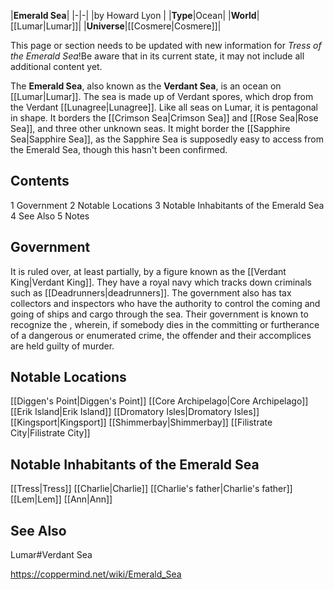 |**Emerald Sea**|
|-|-|
|by  Howard Lyon |
|**Type**|Ocean|
|**World**|[[Lumar\|Lumar]]|
|**Universe**|[[Cosmere\|Cosmere]]|

This page or section needs to be updated with new information for *Tress of the Emerald Sea*!Be aware that in its current state, it may not include all additional content yet.

The **Emerald Sea**, also known as the **Verdant Sea**, is an ocean on [[Lumar\|Lumar]]. The sea is made up of Verdant spores, which drop from the Verdant [[Lunagree\|Lunagree]]. Like all seas on Lumar, it is pentagonal in shape.
It borders the [[Crimson Sea\|Crimson Sea]] and [[Rose Sea\|Rose Sea]], and three other unknown seas. It might border the [[Sapphire Sea\|Sapphire Sea]], as the Sapphire Sea is supposedly easy to access from the Emerald Sea, though this hasn't been confirmed.

## Contents

1 Government
2 Notable Locations
3 Notable Inhabitants of the Emerald Sea
4 See Also
5 Notes


## Government
It is ruled over, at least partially, by a figure known as the [[Verdant King\|Verdant King]].
They have a royal navy which tracks down criminals such as [[Deadrunners\|deadrunners]]. The government also has tax collectors and inspectors who have the authority to control the coming and going of ships and cargo through the sea.
Their government is known to recognize the , wherein, if somebody dies in the committing or furtherance of a dangerous or enumerated crime, the offender and their accomplices are held guilty of murder.

## Notable Locations

[[Diggen's Point\|Diggen's Point]]
[[Core Archipelago\|Core Archipelago]]
[[Erik Island\|Erik Island]]
[[Dromatory Isles\|Dromatory Isles]]
[[Kingsport\|Kingsport]]
[[Shimmerbay\|Shimmerbay]]
[[Filistrate City\|Filistrate City]]

## Notable Inhabitants of the Emerald Sea

[[Tress\|Tress]]
[[Charlie\|Charlie]]
[[Charlie's father\|Charlie's father]]
[[Lem\|Lem]]
[[Ann\|Ann]]

## See Also
Lumar#Verdant Sea


https://coppermind.net/wiki/Emerald_Sea